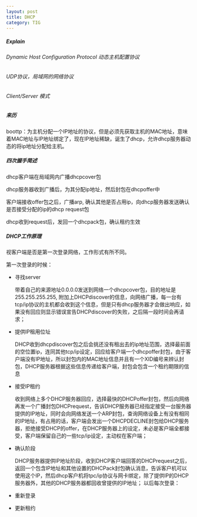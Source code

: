 ```yaml
---
layout: post
title: DHCP
category: TIG
---
```


##### Explain

###### Dynamic Host Configuration Protocol 动态主机配置协议

###### UDP协议，局域网的网络协议

###### Client/Server 模式

##### 来历

boottp：为主机分配一个IP地址的协议，但是必须先获取主机的MAC地址，意味着MAC地址与IP地址绑定了，现在IP地址稀缺，诞生了dhcp，允许dhcp服务器动态的将ip地址分配给主机。

##### 四次握手简述

dhcp客户端在局域网内广播dhcpcover包

dhcp服务器收到广播后，为其分配ip地址，然后封包在dhcpoffer中

客户端接收offer包之后，广播arp, 确认其他是否占用ip，向dhcp服务器发送确认是否接受分配的ip的dhcp request包

dhcp收到request后，发回一个dhcpack包，确认租约生效

##### DHCP工作原理

视客户端是否是第一次登录网络，工作形式有所不同。

第一次登录的时候：

* 寻找server

  带着自己的来源地址0.0.0.0发送到网络一个dhcpcover包，目的地址是255.255.255.255, 附加上DHCPdiscover的信息，向网络广播，每一台有tcp/ip协议的主机都会收到这个信息，但是只有dhcp服务器才会做出响应，如果没有回应则显示错误宣告DHCPdiscover的失败，之后隔一段时间会再请求；

* 提供IP租用位址

  DHCP收到dhcpdiscover包之后会挑还没有租出去的ip地址范围，选择最前面的空位置ip，连同其他tcp/ip设定，回应给客户端一个dhcpoffer封包，由于客户端没有IP地址，所以封包内的MAC地址信息并且有一个XID编号来辨认封包，DHCP服务器根据这些信息传递给客户端，封包会包含一个租约期限的信息

* 接受IP租约

  收到网络上多个DHCP服务器回应，选择最快的DHCPoffer封包，然后向网络再发一个广播封包DHCPrequest，告诉DHCP服务器已经指定接受一台服务器提供的IP地址，同时会向网络发送一个ARP封包，查询网络设备上有没有相同的IP地址，有占用的话，客户端会发出一个DHCPDECLINE封包给DHCP服务器，拒绝接受DHCP的offer，在DHCP服务器上的设定，未必是客户端全都接受，客户端保留自己的一些tcp/ip设定，主动权在客户端；

* 确认阶段

  DHCP服务器提供IP地址阶段，收到DHCP客户端回答的DHCPrequest之后，返回一个包含IP地址和其他设置的DHCPack封包确认消息，告诉客户机可以使用这个IP，然后dhcp客户机将tpc/ip协议与网卡绑定，除了提供IP的DHCP服务器外，其他的DHCP服务器都回收曾提供的IP地址；
以后每次登录：

* 重新登录

* 更新租约


